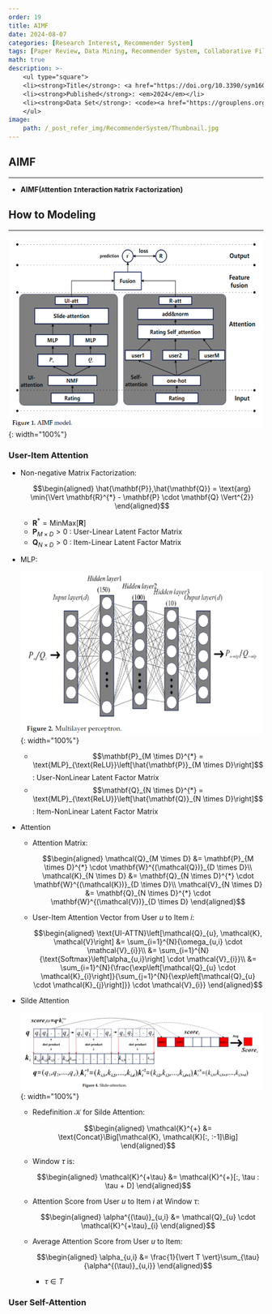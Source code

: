 ```yaml
---
order: 19
title: AIMF
date: 2024-08-07
categories: [Research Interest, Recommender System]
tags: [Paper Review, Data Mining, Recommender System, Collaborative Filtering, Latent Factor Model, Deep Learning, Attention Mechanism]
math: true
description: >-
    <ul type="square">
    <li><strong>Title</strong>: <a href="https://doi.org/10.3390/sym16030267"><code>Matrix Factorization Recommendation Algorithm Based on Attention Interaction</code></a></li>
    <li><strong>Published</strong>: <em>2024</em></li>
    <li><strong>Data Set</strong>: <code><a href="https://grouplens.org/datasets/movielens/">MovieLens</a></code></li>
    </ul>
image:
    path: /_post_refer_img/RecommenderSystem/Thumbnail.jpg
---
```


## AIMF
-----

- **AIMF(`A`ttention `I`nteraction `M`atrix `F`actorization)**

## How to Modeling
-----

![02](/_post_refer_img/RecommenderSystem/19-02.png){: width="100%"}

### User-Item Attention

- Non-negative Matrix Factorization:

    $$\begin{aligned}
    \hat{\mathbf{P}},\hat{\mathbf{Q}} = \text{arg} \min{\Vert \mathbf{R}^{*} - \mathbf{P} \cdot \mathbf{Q} \Vert^{2}}
    \end{aligned}$$

    - $\mathbf{R}^{*}=\text{MinMax}\left[\mathbf{R}\right]$
    - $\mathbf{P}_{M \times D} > 0$ : User-Linear Latent Factor Matrix
    - $\mathbf{Q}_{N \times D} > 0$ : Item-Linear Latent Factor Matrix

- MLP:

    ![03](/_post_refer_img/RecommenderSystem/19-03.png){: width="100%"}

    - $$\mathbf{P}_{M \times D}^{*} = \text{MLP}_{\text{ReLU}}\left[\hat{\mathbf{P}}_{M \times D}\right]$$ : User-NonLinear Latent Factor Matrix
    - $$\mathbf{Q}_{N \times D}^{*} = \text{MLP}_{\text{ReLU}}\left[\hat{\mathbf{Q}}_{N \times D}\right]$$ : Item-NonLinear Latent Factor Matrix

- Attention

    - Attention Matrix:

        $$\begin{aligned}
        \mathcal{Q}_{M \times D}
        &= \mathbf{P}_{M \times D}^{*} \cdot \mathbf{W}^{(\mathcal{Q})}_{D \times D}\\
        \mathcal{K}_{N \times D}
        &= \mathbf{Q}_{N \times D}^{*} \cdot \mathbf{W}^{(\mathcal{K})}_{D \times D}\\
        \mathcal{V}_{N \times D}
        &= \mathbf{Q}_{N \times D}^{*} \cdot \mathbf{W}^{(\mathcal{V})}_{D \times D}
        \end{aligned}$$

    - User-Item Attention Vector from User $u$ to Item $i$:

        $$\begin{aligned}
        \text{UI-ATTN}\left[\mathcal{Q}_{u}, \mathcal{K}, \mathcal{V}\right]
        &= \sum_{i=1}^{N}{\omega_{u,i} \cdot \mathcal{V}_{i}}\\
        &= \sum_{i=1}^{N}{\text{Softmax}\left[\alpha_{u,i}\right] \cdot \mathcal{V}_{i}}\\
        &= \sum_{i=1}^{N}{\frac{\exp\left[\mathcal{Q}_{u} \cdot \mathcal{K}_{i}\right]}{\sum_{j=1}^{N}{\exp\left[\mathcal{Q}_{u} \cdot \mathcal{K}_{j}\right]}} \cdot \mathcal{V}_{i}}
        \end{aligned}$$

- Silde Attention

    ![01](/_post_refer_img/RecommenderSystem/19-01.png){: width="100%"}

    - Redefinition $\mathcal{K}$ for Silde Attention:

        $$\begin{aligned}
        \mathcal{K}^{+}
        &= \text{Concat}\Big[\mathcal{K}, \mathcal{K}[:, :-1]\Big]
        \end{aligned}$$

    - Window $\tau$ is:

        $$\begin{aligned}
        \mathcal{K}^{+\tau}
        &= \mathcal{K}^{+}[:, \tau : \tau + D]
        \end{aligned}$$

    - Attention Score from User $u$ to Item $i$ at Window $\tau$:

        $$\begin{aligned}
        \alpha^{(\tau)}_{u,i}
        &= \mathcal{Q}_{u} \cdot \mathcal{K}^{+\tau}_{i}
        \end{aligned}$$

    - Average Attention Score from User $u$ to Item:

        $$\begin{aligned}
        \alpha_{u,i}
        &= \frac{1}{\vert T \vert}\sum_{\tau}{\alpha^{(\tau)}_{u,i}}
        \end{aligned}$$

        - $\tau \in T$

### User Self-Attention

